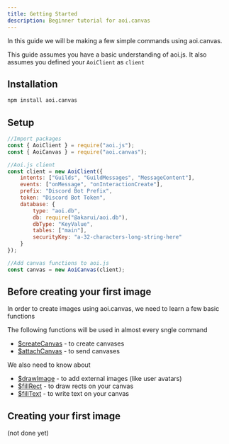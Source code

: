 ```yaml
---
title: Getting Started
description: Beginner tutorial for aoi.canvas
---
```


In this guide we will be making a few simple commands using aoi.canvas.

This guide assumes you have a basic understanding of aoi.js. It also assumes you defined your `AoiClient` as `client`

## Installation

```sh
npm install aoi.canvas
```

## Setup

```js
//Import packages
const { AoiClient } = require("aoi.js");
const { AoiCanvas } = require("aoi.canvas");

//Aoi.js client
const client = new AoiClient({
    intents: ["Guilds", "GuildMessages", "MessageContent"],
    events: ["onMessage", "onInteractionCreate"],
    prefix: "Discord Bot Prefix",
    token: "Discord Bot Token",
    database: {
        type: "aoi.db",
        db: require("@akarui/aoi.db"),
        dbType: "KeyValue",
        tables: ["main"],
        securityKey: "a-32-characters-long-string-here"
    }
});

//Add canvas functions to aoi.js
const canvas = new AoiCanvas(client);
```

## Before creating your first image

In order to create images using aoi.canvas, we need to learn a few basic functions

The following functions will be used in almost every sngle command
* [$createCanvas](../../functions/createcanvas/) - to create canvases
* [$attachCanvas](../../functions/attachcanvas/) - to send canvases

We also need to know about
* [$drawImage](../../functions/drawimage/) - to add external images (like user avatars)
* [$fillRect](../../functions/fillRect/) - to draw rects on your canvas
* [$fillText](../../functions/filltext/) - to write text on your canvas

## Creating your first image

(not done yet)